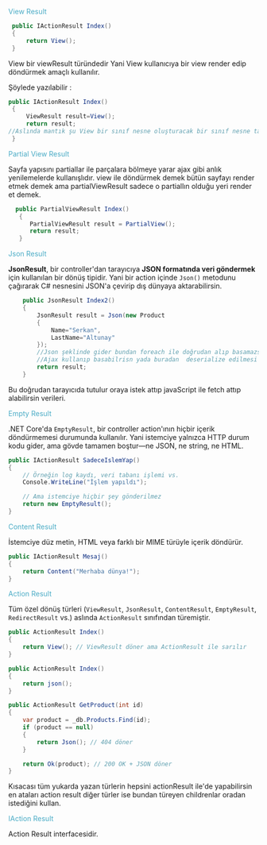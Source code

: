 

<font color="#4bacc6">View Result</font>

```csharp
 public IActionResult Index()
 {
     return View();
 }
```

View bir viewResult türündedir Yani View kullanıcıya bir view render edip döndürmek amaçlı kullanılır.

Şöylede yazılabilir :

```csharp
public IActionResult Index()
 {
     ViewResult result=View();
     return result;
//Aslında mantık şu View bir sınıf nesne oluşturacak bir sınıf nesne tam      burada oluşturuluyor ViewResult ise referans veren ksıım içinde hazır birkaç tane property var bunları veriyor result . basıldıgında polimorfizm var burada. 
 }
```


<font color="#4bacc6">Partial View Result</font>

Sayfa yapısını partiallar ile parçalara bölmeye yarar ajax gibi anlık yenilemelerde kullanışlıdır.
view ile döndürmek demek bütün sayfayı render etmek demek ama partialViewResult sadece o partiallın olduğu yeri render et demek.

```csharp
  public PartialViewResult Index()
   {
      PartialViewResult result = PartialView();
      return result;
   }
```


<font color="#4bacc6">Json Result</font>

**JsonResult**, bir controller'dan tarayıcıya **JSON formatında veri göndermek** için kullanılan bir dönüş tipidir. Yani bir action içinde `Json()` metodunu çağırarak C# nesnesini JSON'a çevirip dış dünyaya aktarabilirsin.

```csharp
    public JsonResult Index2()
    {
        JsonResult result = Json(new Product
        {
            Name="Serkan",
            LastName="Altunay"
        });
        //Json şeklinde gider bundan foreach ile doğrudan alıp basamazsın dönüşüm gerekli c# koduna
        //Ajax kullanıp basabilrisn yada buradan  deserialize edilmesi gerekir.
        return result;
    }
```

Bu doğrudan tarayıcıda tutulur oraya istek attıp javaScript ile fetch attıp alabilirsin verileri.


<font color="#4bacc6">Empty Result</font>

.NET Core'da `EmptyResult`, bir controller action'ının hiçbir içerik döndürmemesi durumunda kullanılır. Yani istemciye yalnızca HTTP durum kodu gider, ama gövde tamamen boştur—ne JSON, ne string, ne HTML.

```csharp
public IActionResult SadeceIslemYap()
{
    // Örneğin log kaydı, veri tabanı işlemi vs.
    Console.WriteLine("İşlem yapıldı");

    // Ama istemciye hiçbir şey gönderilmez
    return new EmptyResult();
}
```

<font color="#4bacc6">Content Result</font>

İstemciye düz metin, HTML veya farklı bir MIME türüyle içerik döndürür.

```csharp
public IActionResult Mesaj()
{
    return Content("Merhaba dünya!");
}
```


<font color="#4bacc6">Action Result</font>

Tüm özel dönüş türleri (`ViewResult`, `JsonResult`, `ContentResult`, `EmptyResult`, `RedirectResult` vs.) aslında `ActionResult` sınıfından türemiştir.

```csharp
public ActionResult Index()
{
    return View(); // ViewResult döner ama ActionResult ile sarılır
}

public ActionResult Index()
{
    return json();
}

public ActionResult GetProduct(int id)
{
    var product = _db.Products.Find(id);
    if (product == null)
    {
        return Json(); // 404 döner
    }

    return Ok(product); // 200 OK + JSON döner
}
```

Kısacası tüm yukarda yazan türlerin hepsini actionResult ile'de yapabilirsin en ataları action result diğer türler ise bundan türeyen childrenlar oradan istediğini kullan.

<font color="#4bacc6">IAction Result</font>

Action Result interfacesidir.